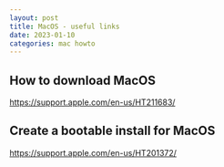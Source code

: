 ```yaml
---
layout: post
title: MacOS - useful links
date: 2023-01-10
categories: mac howto
---
```


## How to download MacOS
<https://support.apple.com/en-us/HT211683/>

## Create a bootable install for MacOS
<https://support.apple.com/en-us/HT201372/>
